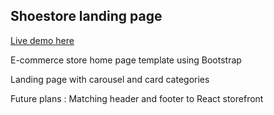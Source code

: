 ## Shoestore landing page

[Live demo here](https://serious-shoes.netlify.com/)

E-commerce store home page template using Bootstrap

Landing page with carousel and card categories

Future plans : Matching header and footer to React storefront